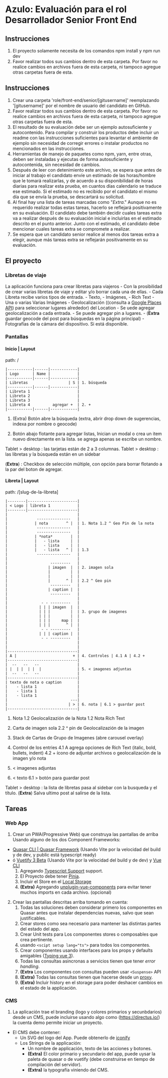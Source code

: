 # Azulo: Evaluación para el rol Desarrollador Senior Front End

## Instrucciones
1. El proyecto solamente necesita de los comandos npm install y npm run dev
1. Favor realizar todos sus cambios dentro de esta carpeta. Por favor no realice cambios en archivos fuera de esta carpeta, ni tampoco agregue otras carpetas fuera de esta.

## Instrucciones
1. Crear una carpeta 'role/front-end/senior/[gitusername]' reemplazando '[gitusername]' por el nombre de usuario del candidato en GitHub.
1. Favor realizar todos sus cambios dentro de esta carpeta. Por favor no realice cambios en archivos fuera de esta carpeta, ni tampoco agregue otras carpetas fuera de esta.
1. El resultado de su evaluación debe ser un ejemplo autosuficiente y autocontenido. Para compilar y construir los productos debe incluir un readme con las instrucciones suficientes para levantar el ambiente de ejemplo sin necesidad de corregir errores o instalar productos no mencionados en las instrucciones.
1. Herramientas de manejo de paquetes como npm, yarn, entre otras, deben ser instaladas y ejecutas de forma autosuficiente y autocontenida, sin necesidad de cambios.
1. Después de leer con detenimiento este archivo, se espera que antes de iniciar al trabajo el candidato envíe un estimado de las horas/hombre que le tomará realizarlas, y de acuerdo a su disponibilidad de horas diarias para realizar esta prueba, en cuantos días calendario se traduce ese estimado. Si el estimado no es recibido por el candidato el mismo día que se envía la prueba, se descartará su solicitud.
1. Al final hay una lista de tareas marcadas como "*Extra*." Aunque no es requerido realizar todas estas tareas, hacerlo se reflejará positivamente en su evaluación. El candidato debe también decidir cuales tareas extra va a realizar después de su evaluación inicial e incluirlas en el estimado descrito en el punto anterior. Junto con el estimado, el candidato debe mencionar cuales tareas extra se compromete a realizar.
1. Se espera que un candidato senior realice al menos dos tareas extra a elegir, aunque más tareas extra se reflejarán positivamente en su evaluación.

## El proyecto

### Libretas de viaje
  La aplicación funciona para crear libretas para viajeros
    - Con la prosibilidad de crear varias libretas de viaje y editar y/o borrar cada una de ellas.
    - Cada Libreta recibe varios tipos de entrada. 
      - Texto, 
      - Imágenes, 
      - Rich Text
      - Una o varias Varias Imágenes
      - Geolocalización ((consulta a [Google Places API](https://developers.google.com/maps/documentation/places/web-service)) para seleccionar lugares alrededor) del Location 
        - Se uede agregar geolocalización a cada entrada. 
        - Se puede agregar pin a lugares. 
        - (**Extra** guardar geocode del post para búsquedas en la página principal) 
      - Fotografías de la cámara del dispositivo. Si está disponible.

### Pantallas

#### Inicio | Layout
path: /

```
|-----------|------|------------|
| Logo      | Name |            |
|-----------|------|------------|
| Libretas                  | S | 1. búsqueda
|-----------|------|------------|
| Libreta 1                     |
| Libreta 2                     |
| Libreta 3                     |
| Libreta 4          agregar +  | 2. +
|-----------|------|------------|
```
1. (Extra) Botón abre la búsqueda
   (extra, abrir drop down de sugerencias, indexa por nombre o geocode)

2. Botón abajo flotante para agregar listas, Inician un modal o crea un item nuevo directamente en la lista. se agrega apenas se escribe un nombre.

Tablet > desktop : las tarjetas están de 2 a 3 columnas.
Tablet > desktop : las libretas y la búsqueda están en un sidebar

(**Extra**) : Checkbox de selección múltiple, con opción para borrar flotando a la par del boton de agregar.


#### Libreta | Layout
path: /[slug-de-la-libreta]

```
|--------|----------------------|
| < Logo | libreta 1            |
|--------|----------------------|
|                               |
|             ---------------   |
|            | nota        ^ |  | 1. Nota 1.2 ^ Geo Pin de la nota
|             ---------------   |
|             ---------------   |
|            | *nota*        |  |
|            |   - lista     |  |
|            |   - lista     |  |
|            |   - lista   ^ |  | 1.3
|             ---------------   |
|                               |
|                   ---------   |
|                  | imagen  |  | 2. imagen sola
|                  |         |  |
|                  |         |  |
|                  |       ^ |  | 2.2 ^ Geo pin
|                   ---------   |
|                  | caption |  |
|                   ---------   |
|                               |
|               - - ---------   |
|              | | | imagen  |  |
|              | | |         |  | 3. grupo de imagenes
|              | | |         |  |
|              | | |     map |  |
|              | | |       ^ |  |
|               - - ---------   |
|              | | | caption |  |
|               - - ---------   |
|                               |
|                               | 
|-------------------------------|
| A |                         + | 4. Controles | 4.1 A | 4.2 +
|-------------------------------|
|  --   --   --                 |
| |  | |  | |  |                | 5. < imagenes adjuntas
|  --   --   --                 |
|-------------------------------|
| texto de nota o caption       |
|    - lista 1                  |
|    - lista 1                  |
|    - lista 1                  |
|                            ---|
|                           | > | 6. nota | 6.1 > guardar post
|-------------------------------|
```

1. Nota
1.2 Geolocalizazión de la Nota
1.2 Nota Rich Text

2. Carta de imagen sola
2.2 ^ pin de Geolocalizazión de la imagen

3. Stack de Cartas de Grupo de Imagenes (abre carousel overlay)

4. Control de los entries
4.1 A agrega opciones de Rich Text (italic, bold, bullets, indent)
4.2 + ícono de adjuntar archivos o geolocalización de la imagen y/o nota

5. < imagenes adjuntas

6. < texto
6.1 > botón para guardar post

Tablet > desktop : la lista de libretas pasa al sidebar con la busqueda y el título.
(**Extra**) Salva ultimo post al salirse de la lista. 

## Tareas
### Web App
1. Crear un PWA(Progressive Web) que construya las pantallas de arriba Usando alguno de los dos Component Frameworks:
  - [Quasar CLI | Quasar Framework](https://quasar.dev/start/quasar-cli) (Usando Vite por la velocidad del build y de dev, y public está typescript ready)
  - ó [Vuetify 3 Beta](https://next.vuetifyjs.com/en/getting-started/installation/) (Usando Vite por la velocidad del build y de dev) y [Vue CLI](https://cli.vuejs.org/guide/installation.html)
    1. Agregando [Typescript Support](https://vuejs.org/guide/typescript/overview.html) support.
    1. El Proyecto debe tener [Pinia](https://quasar.dev/quasar-cli-vite/state-management-with-pinia#introduction).
    1. Incluir el Store en el [Local Storage](https://seb-l.github.io/pinia-plugin-persist/advanced/strategies.html)
    1. **(Extra)** Agregando [unplugin-vue-components](https://www.npmjs.com/package/unplugin-vue-components) para evitar tener muchos imports en cada archivo. (opcional)

2. Crear las pantallas descritas arriba tomando en cuenta:
    1. Todas las soluciones deben considerar primero los componentes en Quasar antes que instalar dependencias nuevas, salvo que sean justificables.
    1. Crear stores como sea necesario para mantener las distintas partes del estado del app.
    1. Crear Unit tests para Los componentes stores o composables que crea pertinente.
    1. usando `<scipt setup lang="ts">` para todos los componentes.
    1. Crear componentes usando interfaces para los props y defaults amigables ([Typing vue 3](https://vuejs.org/guide/typescript/composition-api.html#typing-component-props)).
    1. Todas las consultas asincronas a servicios tienen que tener *error handling*.
    1. **(Extra** Los componentes con consultas pueden usar `<Suspense>` API
    1. **(Extra)** Todas las consultas tienen que hacerse desde un [proxy](https://quasar.dev/quasar-cli-vite/api-proxying#introduction).
    1. **(Extra)** Incluir history en el storage para poder deshacer cambios en el estado de la applicación.

### CMS
1. La aplicación trae el branding (logo y colores primarios y secunbdarios) desde un CMS, puede incluirse usando algo como (https://directus.io/) la cuenta demo permite iniciar un proyecto.
  - El CMS debe contener: 
    - Un SVG del logo del App. Puede obtenerlo de [iconify](https://iconify.design/)
    - Los Strings de la applicación:
      - Un nombre de applicación, texto de las acciones y botones.
      - **(Extra)** El color primario y secundario del app, puede uysar la paleta de quasar o de vuetify (debe construirse en tiempo de compilación del servidor).
      - **(Extra)** la typografía viniendo del CMS.
